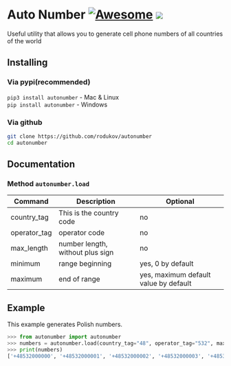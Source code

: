 # Auto Number [![Awesome](https://cdn.rawgit.com/sindresorhus/awesome/d7305f38d29fed78fa85652e3a63e154dd8e8829/media/badge.svg)](https://github/rodukov) [<img src="https://img.shields.io/badge/powerful-generator-FF3939"/>](https://github.com/rodukov)

Useful utility that allows you to generate cell phone numbers of all countries of the world

## Installing
### Via pypi(recommended)
`pip3 install autonumber` - Mac & Linux<br>
`pip install autonumber` - Windows
### Via github
```bash
git clone https://github.com/rodukov/autonumber
cd autonumber
```

## Documentation
### Method `autonumber.load`
| Command | Description | Optional |
| --- | --- | --- |
| country_tag | This is the country code | no |
| operator_tag | operator code | no 
| max_length | number length, without plus sign | no |
| minimum | range beginning | yes, 0 by default |
| maximum | end of range | yes, maximum default value by default |

## Example
This example generates Polish numbers.<br>
```python
>>> from autonumber import autonumber
>>> numbers = autonumber.load(country_tag="48", operator_tag="532", max_length=11, minimum=0, maximum=25)
>>> print(numbers)
['+48532000000', '+48532000001', '+48532000002', '+48532000003', '+48532000004', '+48532000005', '+48532000006', '+48532000007', '+48532000008', '+48532000009', '+48532000010', '+48532000011', '+48532000012', '+48532000013', '+48532000014', '+48532000015', '+48532000016', '+48532000017', '+48532000018', '+48532000019', '+48532000020', '+48532000021', '+48532000022', '+48532000023', '+48532000024', '+48532000025']
```
